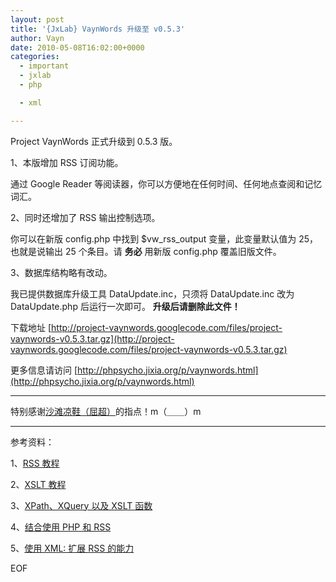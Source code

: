 ```yaml
---
layout: post
title: '{JxLab} VaynWords 升级至 v0.5.3'
author: Vayn
date: 2010-05-08T16:02:00+0000
categories:
  - important
  - jxlab
  - php

  - xml

---
```


Project VaynWords 正式升级到 0.5.3 版。

1、本版增加 RSS 订阅功能。

通过 Google Reader 等阅读器，你可以方便地在任何时间、任何地点查阅和记忆词汇。

2、同时还增加了 RSS 输出控制选项。

你可以在新版 config.php 中找到 $vw_rss_output 变量，此变量默认值为 25，也就是说输出 25 个条目。请 __务必__ 用新版 config.php 覆盖旧版文件。

3、数据库结构略有改动。

我已提供数据库升级工具 DataUpdate.inc，只须将 DataUpdate.inc 改为 DataUpdate.php 后运行一次即可。 __升级后请删除此文件！__

下载地址 [http://project-vaynwords.googlecode.com/files/project-vaynwords-v0.5.3.tar.gz](http://project-vaynwords.googlecode.com/files/project-vaynwords-v0.5.3.tar.gz)

更多信息请访问 [http://phpsycho.jixia.org/p/vaynwords.html](http://phpsycho.jixia.org/p/vaynwords.html)

---

特别感谢[沙滩凉鞋（屈超）](http://www.quchao.com/)的指点！m（＿＿）m

---

参考资料：

1、[RSS 教程](http://www.w3school.com.cn/rss/index.asp" "RSS 教程")

2、[XSLT 教程](http://www.w3school.com.cn/xsl/index.asp" "XSLT教程")

3、[XPath、XQuery 以及 XSLT 函数](http://www.w3school.com.cn/xpath/xpath_functions.asp" "XPath、XQuery 以及 XSLT 函数")

4、[结合使用 PHP 和 RSS](http://www.ibm.com/developerworks/cn/xml/x-phprss/)

5、[使用 XML: 扩展 RSS 的能力](http://www.ibm.com/developerworks/cn/xml/x-wxxm36.html)

EOF

